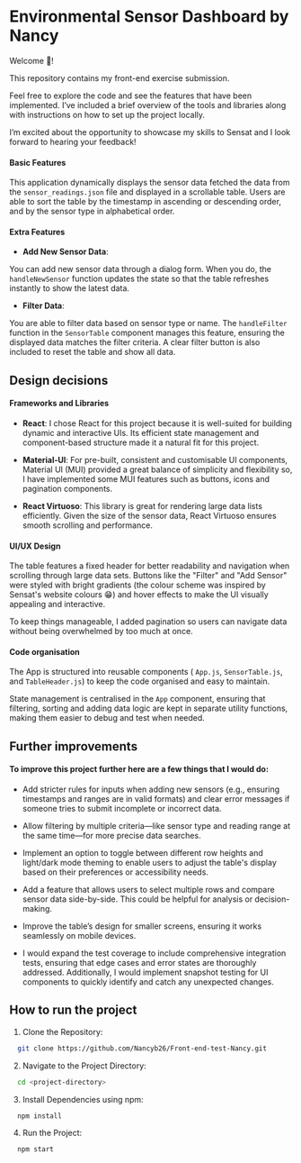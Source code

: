 # Environmental Sensor Dashboard by Nancy

Welcome 🎉! 

This repository contains my front-end exercise submission.
 
Feel free to explore the code and see the features that have been implemented. I’ve included a brief overview of the tools and libraries along with instructions on how to set up the project locally.

I’m excited about the opportunity to showcase my skills to Sensat and I look forward to hearing your feedback!

#### Basic Features

This application dynamically displays the sensor data fetched the data from the `sensor_readings.json` file and displayed in a scrollable table. Users are able to sort the table by the timestamp in ascending or descending order, and by the sensor type in alphabetical order.

#### Extra Features 

- **Add New Sensor Data**: 

 You can add new sensor data through a dialog form. When you do, the `handleNewSensor` function updates the state so that the table refreshes instantly to show the latest data.

 - **Filter Data**:
 
 You are able to filter data based on sensor type or name. The `handleFilter` function in the `SensorTable` component manages this feature, ensuring the displayed data matches the filter criteria. A clear filter button is also included to reset the table and show all data.


## Design decisions

#### Frameworks and Libraries 

- **React**: I chose React for this project because it is well-suited for building dynamic and interactive UIs. Its efficient state management and component-based structure made it a natural fit for this project.

- **Material-UI**: For pre-built, consistent and customisable UI components, Material UI (MUI) provided a great balance of simplicity and flexibility so, I have implemented some MUI features such as buttons, icons and pagination components.

- **React Virtuoso**: This library is great for rendering large data lists efficiently. Given the size of the sensor data, React Virtuoso ensures smooth scrolling and performance.

#### UI/UX Design
The table features a fixed header for better readability and navigation when scrolling through large data sets. Buttons like the "Filter" and "Add Sensor" were styled with bright gradients (the colour scheme was inspired by Sensat's website colours 😁) and hover effects to make the UI visually appealing and interactive.

To keep things manageable, I added pagination so users can navigate data without being overwhelmed by too much at once.

#### Code organisation

The App is structured into reusable components ( `App.js`, `SensorTable.js`, and `TableHeader.js`) to keep the code organised and easy to maintain.

State management is centralised in the `App` component, ensuring that filtering, sorting and adding data logic are kept in separate utility functions, making them easier to debug and test when needed.

## Further improvements

#### To improve this project further here are a few things that I would do:

- Add stricter rules for inputs when adding new sensors (e.g., ensuring timestamps and ranges are in valid formats) and clear error messages if someone tries to submit incomplete or incorrect data.

- Allow filtering by multiple criteria—like sensor type and reading range at the same time—for more precise data searches.

- Implement an option to toggle between different row heights and light/dark mode theming to enable users to adjust the table's display based on their preferences or accessibility needs.

- Add a feature that allows users to select multiple rows and compare sensor data side-by-side. This could be helpful for analysis or decision-making.

- Improve the table’s design for smaller screens, ensuring it works seamlessly on mobile devices.

- I would expand the test coverage to include comprehensive integration tests, ensuring that edge cases and error states are thoroughly addressed. Additionally, I would implement snapshot testing for UI components to quickly identify and catch any unexpected changes.

##  How to run the project

1. Clone the Repository:
 ```sh
   git clone https://github.com/Nancyb26/Front-end-test-Nancy.git
 ```

2. Navigate to the Project Directory:
 ```sh
   cd <project-directory>
 ```

3. Install Dependencies using npm:
 ```sh
   npm install
 ```

4. Run the Project:
 ```sh
   npm start
 ```